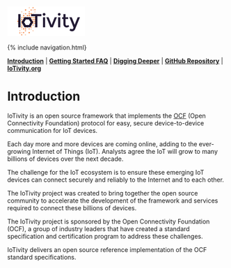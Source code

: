 ![IoTivity logo](/Images/IoTivity-logo.png)


{% include navigation.html}


[**Introduction**](index.md)   |   [**Getting Started FAQ**](getting-started-faq.md)   |   [**Digging Deeper**](digging-deeper.md)   |   [**GitHub Repository**](https://github.com/iotivity/iotivity-lite)   |   [**IoTivity.org**](https://iotivity.org)



# Introduction



IoTivity is an open source framework that implements the [OCF](https://openconnectivity.org) (Open Connectivity Foundation) protocol for easy, secure device-to-device communication for IoT devices. 

Each day more and more devices are coming online, adding to the ever-growing Internet of Things (IoT). Analysts agree the IoT will grow to many billions of devices over the next decade.

The challenge for the IoT ecosystem is to ensure these emerging IoT devices can connect securely and reliably to the Internet and to each other.

The IoTivity project was created to bring together the open source community to accelerate the development of the framework and services required to connect these billions of devices.

The IoTivity project is sponsored by the Open Connectivity Foundation (OCF), a group of industry leaders that have created a standard specification and certification program to address these challenges.

IoTivity  delivers an open source reference implementation of the OCF standard specifications.
